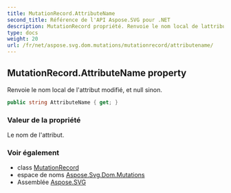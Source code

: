 ```yaml
---
title: MutationRecord.AttributeName
second_title: Référence de l'API Aspose.SVG pour .NET
description: MutationRecord propriété. Renvoie le nom local de lattribut modifié et null sinon.
type: docs
weight: 20
url: /fr/net/aspose.svg.dom.mutations/mutationrecord/attributename/
---
```

## MutationRecord.AttributeName property

Renvoie le nom local de l'attribut modifié, et null sinon.

```csharp
public string AttributeName { get; }
```

### Valeur de la propriété

Le nom de l'attribut.

### Voir également

* class [MutationRecord](../)
* espace de noms [Aspose.Svg.Dom.Mutations](../../mutationrecord/)
* Assemblée [Aspose.SVG](../../../)


